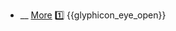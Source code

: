 * __ [More]({{baseUrl}}/architecture/architecturalStyles/more) :one: <trigger for="pop:architecturalStyles-more-preview">{{glyphicon_eye_open}}</trigger>

<popover id="pop:architecturalStyles-more-preview" title="{{glyphicon_eye_open}} More" placement="right">
  <div slot="content">
    <include src=".\preview.md" />
  </div>
</popover>
